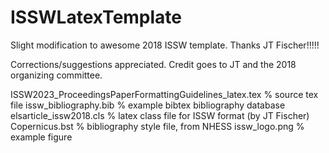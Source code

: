 # ISSWLatexTemplate
Slight modification to awesome 2018 ISSW template.  Thanks JT Fischer!!!!!

Corrections/suggestions appreciated.  Credit goes to JT and the 2018 organizing committee.

ISSW2023_ProceedingsPaperFormattingGuidelines_latex.tex  % source tex file
issw_bibliography.bib % example bibtex bibliography database
elsarticle_issw2018.cls % latex class file for ISSW format (by JT Fischer)
Copernicus.bst % bibliography style file, from NHESS
issw_logo.png % example figure
